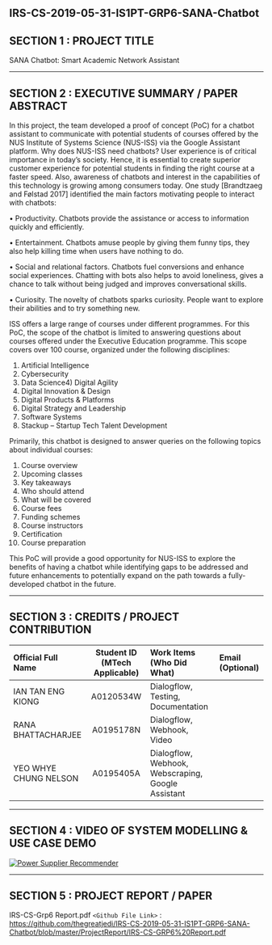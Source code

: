 IRS-CS-2019-05-31-IS1PT-GRP6-SANA-Chatbot
---

## SECTION 1 : PROJECT TITLE
SANA Chatbot: Smart Academic Network Assistant

---
## SECTION 2 : EXECUTIVE SUMMARY / PAPER ABSTRACT
In this project, the team developed a proof of concept (PoC) for a chatbot assistant to communicate with potential students of courses offered by the NUS Institute of Systems Science (NUS-ISS) via the Google Assistant platform.
Why does NUS-ISS need chatbots? User experience is of critical importance in today’s society. Hence, it is essential to create superior customer experience for potential students in finding the right course at a faster speed. Also, awareness of chatbots and interest in the capabilities of this technology is growing among consumers today. One study [Brandtzaeg and Følstad 2017] identified the main factors motivating people to interact with chatbots:

•	Productivity. Chatbots provide the assistance or access to information quickly and efficiently.

•	Entertainment. Chatbots amuse people by giving them funny tips, they also help killing time when users have nothing to do.

•	Social and relational factors. Chatbots fuel conversions and enhance social experiences. Chatting with bots also helps to avoid loneliness, gives a chance to talk without being judged and improves conversational skills.

•	Curiosity. The novelty of chatbots sparks curiosity. People want to explore their abilities and to try something new.

ISS offers a large range of courses under different programmes. For this PoC, the scope of the chatbot is limited to answering questions about courses offered under the Executive Education programme. This scope covers over 100 course, organized under the following disciplines:

1)	Artificial Intelligence
2)	Cybersecurity
3)	Data Science4)	Digital Agility
5)	Digital Innovation & Design
6)	Digital Products & Platforms
7)	Digital Strategy and Leadership
8)	Software Systems
9)	Stackup – Startup Tech Talent Development	
 
Primarily, this chatbot is designed to answer queries on the following topics about individual courses:
1)	Course overview
2)	Upcoming classes
3)	Key takeaways
4)	Who should attend
5)	What will be covered
6)	Course fees
7)	Funding schemes
8)	Course instructors
9)	Certification
10)	Course preparation

This PoC will provide a good opportunity for NUS-ISS to explore the benefits of having a chatbot while identifying gaps to be addressed and future enhancements to potentially expand on the path towards a fully-developed chatbot in the future.


---
## SECTION 3 : CREDITS / PROJECT CONTRIBUTION

| Official Full Name  | Student ID (MTech Applicable)  | Work Items (Who Did What) | Email (Optional) |
| :------------ |:---------------:| :-----| :-----|
| IAN TAN ENG KIONG | A0120534W | Dialogflow, Testing, Documentation|  |
| RANA BHATTACHARJEE | A0195178N | Dialogflow, Webhook, Video|  |
| YEO WHYE CHUNG NELSON | A0195405A | Dialogflow, Webhook, Webscraping, Google Assistant|  |

---
## SECTION 4 : VIDEO OF SYSTEM MODELLING & USE CASE DEMO

[![Power Supplier Recommender](http://img.youtube.com/vi/lsLjX5LYQyo/0.jpg)](https://youtu.be/lsLjX5LYQyo "SANA Chatbot")

---
## SECTION 5 : PROJECT REPORT / PAPER

IRS-CS-Grp6 Report.pdf
`<Github File Link>` : <https://github.com/thegreatjedi/IRS-CS-2019-05-31-IS1PT-GRP6-SANA-Chatbot/blob/master/ProjectReport/IRS-CS-GRP6%20Report.pdf>

